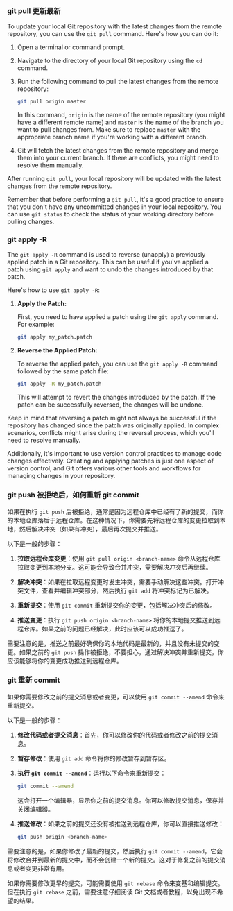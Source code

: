 ### git pull 更新最新 
To update your local Git repository with the latest changes from the remote repository, you can use the `git pull` command. Here's how you can do it:

1. Open a terminal or command prompt.

2. Navigate to the directory of your local Git repository using the `cd` command.

3. Run the following command to pull the latest changes from the remote repository:

   ```bash
   git pull origin master
   ```

   In this command, `origin` is the name of the remote repository (you might have a different remote name) and `master` is the name of the branch you want to pull changes from. Make sure to replace `master` with the appropriate branch name if you're working with a different branch.

4. Git will fetch the latest changes from the remote repository and merge them into your current branch. If there are conflicts, you might need to resolve them manually.

After running `git pull`, your local repository will be updated with the latest changes from the remote repository.

Remember that before performing a `git pull`, it's a good practice to ensure that you don't have any uncommitted changes in your local repository. You can use `git status` to check the status of your working directory before pulling changes.

### git apply -R 
The `git apply -R` command is used to reverse (unapply) a previously applied patch in a Git repository. This can be useful if you've applied a patch using `git apply` and want to undo the changes introduced by that patch.

Here's how to use `git apply -R`:

1. **Apply the Patch:**

   First, you need to have applied a patch using the `git apply` command. For example:
   
   ```sh
   git apply my_patch.patch
   ```

2. **Reverse the Applied Patch:**

   To reverse the applied patch, you can use the `git apply -R` command followed by the same patch file:

   ```sh
   git apply -R my_patch.patch
   ```

   This will attempt to revert the changes introduced by the patch. If the patch can be successfully reversed, the changes will be undone.

Keep in mind that reversing a patch might not always be successful if the repository has changed since the patch was originally applied. In complex scenarios, conflicts might arise during the reversal process, which you'll need to resolve manually.

Additionally, it's important to use version control practices to manage code changes effectively. Creating and applying patches is just one aspect of version control, and Git offers various other tools and workflows for managing changes in your repository.

### git push 被拒绝后，如何重新 git commit 

如果在执行 `git push` 后被拒绝，通常是因为远程仓库中已经有了新的提交，而你的本地仓库落后于远程仓库。在这种情况下，你需要先将远程仓库的变更拉取到本地，然后解决冲突（如果有冲突），最后再次提交并推送。

以下是一般的步骤：

1. **拉取远程仓库变更**：使用 `git pull origin <branch-name>` 命令从远程仓库拉取变更到本地分支。这可能会导致合并冲突，需要解决冲突后再继续。

2. **解决冲突**：如果在拉取远程变更时发生冲突，需要手动解决这些冲突。打开冲突文件，查看并编辑冲突部分，然后执行 `git add` 将冲突标记为已解决。

3. **重新提交**：使用 `git commit` 重新提交你的变更，包括解决冲突后的修改。

4. **推送变更**：执行 `git push origin <branch-name>` 将你的本地提交推送到远程仓库。如果之前的问题已经解决，此时应该可以成功推送了。

需要注意的是，推送之前最好确保你的本地代码是最新的，并且没有未提交的变更。如果之前的 `git push` 操作被拒绝，不要担心，通过解决冲突并重新提交，你应该能够将你的变更成功推送到远程仓库。

### git 重新 commit  

如果你需要修改之前的提交消息或者变更，可以使用 `git commit --amend` 命令来重新提交。

以下是一般的步骤：

1. **修改代码或者提交消息**：首先，你可以修改你的代码或者修改之前的提交消息。

2. **暂存修改**：使用 `git add` 命令将你的修改暂存到暂存区。

3. **执行 `git commit --amend`**：运行以下命令来重新提交：

   ```bash
   git commit --amend
   ```

   这会打开一个编辑器，显示你之前的提交消息。你可以修改提交消息，保存并关闭编辑器。

4. **推送修改**：如果之前的提交还没有被推送到远程仓库，你可以直接推送修改：

   ```bash
   git push origin <branch-name>
   ```

需要注意的是，如果你修改了最新的提交，然后执行 `git commit --amend`，它会将修改合并到最新的提交中，而不会创建一个新的提交。这对于修复之前的提交消息或者变更非常有用。

如果你需要修改更早的提交，可能需要使用 `git rebase` 命令来变基和编辑提交。但在执行 `git rebase` 之前，需要注意仔细阅读 Git 文档或者教程，以免出现不希望的结果。

